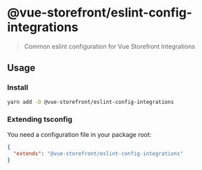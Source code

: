 # @vue-storefront/eslint-config-integrations

> Common eslint configuration for Vue Storefront Integrations

## Usage

### Install

```bash
yarn add -D @vue-storefront/eslint-config-integrations
```

### Extending tsconfig

You need a configuration file in your package root:

```json
{
  "extends": "@vue-storefront/eslint-config-integrations"
}
```
